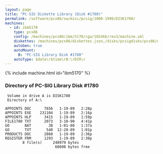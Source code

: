 ```yaml
---
layout: page
title: "PC-SIG Diskette Library (Disk #1780)"
permalink: /software/pcx86/sw/misc/pcsig/1000-1999/DISK1780/
machines:
  - id: ibm5170
    type: pcx86
    config: /machines/pcx86/ibm/5170/cga/1024kb/rev3/machine.xml
    diskettes: /machines/pcx86/diskettes.json,/disks/pcsigdisks/pcx86/diskettes.json
    autoGen: true
    autoMount:
      B: "PC-SIG Library Disk #1780"
    autoType: $date\r$time\rB:\rDIR\r
---
```


{% include machine.html id="ibm5170" %}

### Directory of PC-SIG Library Disk #1780

     Volume in drive A is DISK1780
     Directory of A:\

    APPOINTS DOC      7656   1-19-89   2:28p
    APPOINTS EXE    231104   1-19-89   2:16p
    APPOINTS HLP      3415   1-19-89   1:59p
    FILE1780 TXT      2073   3-10-90   4:41p
    GO       BAT        38   1-01-80   1:37a
    GO       TXT       540  12-20-89   1:01p
    PRODUCTS DOC      2860   1-19-89   2:36p
    REGISTER FRM      1293   1-19-89   2:30p
            8 file(s)     248979 bytes
                           68608 bytes free
